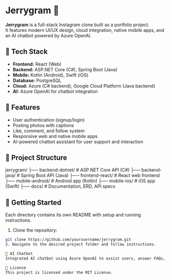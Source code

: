 # Jerrygram 📸

**Jerrygram** is a full-stack Instagram clone built as a portfolio project.  
It features modern UI/UX design, cloud integration, native mobile apps, and an AI chatbot powered by Azure OpenAI.

## 🧰 Tech Stack

- **Frontend:** React (Web)  
- **Backend:** ASP.NET Core (C#), Spring Boot (Java)  
- **Mobile:** Kotlin (Android), Swift (iOS)  
- **Database:** PostgreSQL  
- **Cloud:** Azure (C# backend), Google Cloud Platform (Java backend)  
- **AI:** Azure OpenAI for chatbot integration

## 🧩 Features

- User authentication (signup/login)  
- Posting photos with captions  
- Like, comment, and follow system  
- Responsive web and native mobile apps  
- AI-powered chatbot assistant for user support and interaction  

## 📁 Project Structure

jerrygram/
├── backend-dotnet/ # ASP.NET Core API (C#)
├── backend-java/ # Spring Boot API (Java)
├── frontend-react/ # React web frontend
├── mobile-android/ # Android app (Kotlin)
├── mobile-ios/ # iOS app (Swift)
├── docs/ # Documentation, ERD, API specs

## 🚀 Getting Started

Each directory contains its own README with setup and running instructions.

1. Clone the repository:  
```bash
git clone https://github.com/yourusername/jerrygram.git
2. Navigate to the desired project folder and follow instructions.

🤖 AI Chatbot
Integrated AI chatbot using Azure OpenAI to assist users, answer FAQs, and enhance user engagement across web and mobile apps.

📄 License
This project is licensed under the MIT License.
